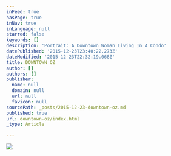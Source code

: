 ```yaml
---
inFeed: true
hasPage: true
inNav: true
inLanguage: null
starred: false
keywords: []
description: 'Portrait: A Downtown Woman Living In A Condo'
datePublished: '2015-12-23T23:40:22.273Z'
dateModified: '2015-12-23T22:32:19.068Z'
title: DOWNTOWN OZ
author: []
authors: []
publisher:
  name: null
  domain: null
  url: null
  favicon: null
sourcePath: _posts/2015-12-23-downtown-oz.md
published: true
url: downtown-oz/index.html
_type: Article

---
```

![](https://the-grid-user-content.s3-us-west-2.amazonaws.com/c81839a8-aa26-40a1-ab24-c4b9c6fa86dd.jpg)